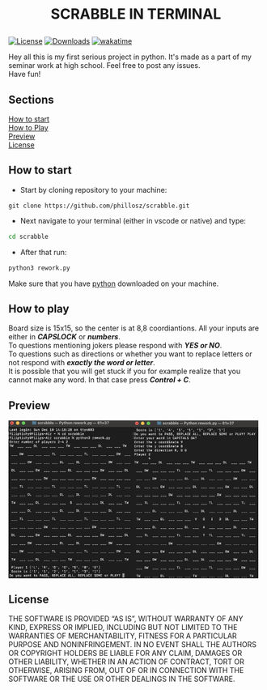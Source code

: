 # <p align="center">SCRABBLE IN TERMINAL</p>

[![License](https://img.shields.io/badge/license-MIT-blue.svg)](https://opensource.org/licenses/MIT) [![Downloads](https://img.shields.io/github/downloads/phillosz/scrabble/total.svg)](https://github.com/phillosz/scrabble/releases)
<a href="https://wakatime.com/badge/user/018c5486-9529-4549-ae51-38c2a37c858a/project/018c548b-67af-405a-8825-d8b0e4473e65"><img src="https://wakatime.com/badge/user/018c5486-9529-4549-ae51-38c2a37c858a/project/018c548b-67af-405a-8825-d8b0e4473e65.svg" alt="wakatime"></a>

Hey all this is my first serious project in python. It's made as a part of my seminar work at high school. Feel free to post any issues.  
Have fun!



## Sections
[How to start](#how-to-start)  
[How to Play](#how-to-play)  
[Preview](#preview)  
[License](#license)  

## How to start

- Start by cloning repository to your machine:
```git 
git clone https://github.com/phillosz/scrabble.git
```
- Next navigate to your terminal (either in vscode or native) and type:
```bash
cd scrabble
```
- After that run:
```bash
python3 rework.py
```

Make sure that you have [python](https://www.python.org/downloads/) downloaded on your machine.

## How to play

Board size is 15x15, so the center is at 8,8 coordiantions. All your inputs are either in ***CAPSLOCK*** or ***numbers***.   
To questions mentioning jokers please respond with ***YES or NO***.  
To questions such as directions or whether you want to replace letters or not respond with ***exactly the word or letter***.  
It is possible that you will get stuck if you for example realize that you cannot make any word. In that case press ***Control + C***.  

## Preview
<div style="display: flex;">
  <img src="img/preview_start.png" alt="Error, load failed" style="width: 49%;">
  <img src="img/preview_written.png" alt="Error, load failed" style="width: 49%;">
</div>

## License

THE SOFTWARE IS PROVIDED “AS IS”, WITHOUT WARRANTY OF ANY KIND, EXPRESS OR IMPLIED, INCLUDING BUT NOT LIMITED TO THE WARRANTIES OF MERCHANTABILITY, FITNESS FOR A PARTICULAR PURPOSE AND NONINFRINGEMENT. IN NO EVENT SHALL THE AUTHORS OR COPYRIGHT HOLDERS BE LIABLE FOR ANY CLAIM, DAMAGES OR OTHER LIABILITY, WHETHER IN AN ACTION OF CONTRACT, TORT OR OTHERWISE, ARISING FROM, OUT OF OR IN CONNECTION WITH THE SOFTWARE OR THE USE OR OTHER DEALINGS IN THE SOFTWARE.
